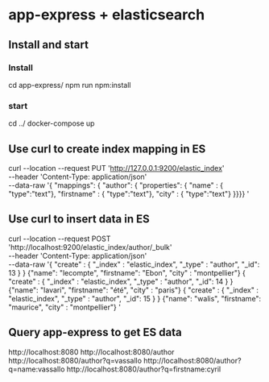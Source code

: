 # app-express + elasticsearch

## Install and start

### Install

cd app-express/
npm run npm:install

### start

cd ../
docker-compose up

## Use curl to create index mapping in ES

curl --location --request PUT 'http://127.0.0.1:9200/elastic_index' \
 --header 'Content-Type: application/json' \
 --data-raw '{
"mappings": {
"author": {
"properties": {
"name" : { "type":"text"},
"firstname" : { "type":"text"},
"city" : { "type":"text"}
}}}}
'

## Use curl to insert data in ES

curl --location --request POST 'http://localhost:9200/elastic_index/author/\_bulk' \
 --header 'Content-Type: application/json' \
 --data-raw '{ "create" : { "\_index" : "elastic_index", "\_type" : "author", "\_id": 13 } }
{"name": "lecompte", "firstname": "Ebon", "city" : "montpellier"}
{ "create" : { "\_index" : "elastic_index", "\_type" : "author", "\_id": 14 } }
{"name": "lavari", "firstname": "été", "city" : "paris"}
{ "create" : { "\_index" : "elastic_index", "\_type" : "author", "\_id": 15 } }
{"name": "walis", "firstname": "maurice", "city" : "montpellier"}
'

## Query app-express to get ES data

http://localhost:8080
http://localhost:8080/author
http://localhost:8080/author?q=vassallo
http://localhost:8080/author?q=name:vassallo
http://localhost:8080/author?q=firstname:cyril
